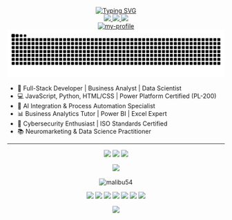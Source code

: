 <p align="center">
  <a href="https://github.com/malibu54">
    <a href="https://git.io/typing-svg"><img src="https://readme-typing-svg.demolab.com?font=Fira+Code&pause=1000&color=800080&width=435&lines=Oriana+Galindez+;Business+Process+Expert+;Technical+Product+Manager;Functional+Analyst" alt="Typing SVG" /></a>
  </a>
  <br>
  <a href="https://www.linkedin.com/in/orianasoledad/">
    <img src="https://img.shields.io/badge/-Linkedin-blue?logo=linkedin&logoColor=white">
  </a>
     <a href="https://orianasoledadg.netlify.app/">
       <img src="https://img.shields.io/badge/-Portfolio-violet?logo=linkedin&logoColor=white">
  </a>
  <a href="https://behance.net/malibu54">
    <img src="https://img.shields.io/badge/-Behance-blue?logo=linkedin&logoColor=white">
  </a>
  <br>
  <a href="https://github.com/malibu54">
    <img src="https://github-stats-alpha.vercel.app/api?username=malibu54&cc=013&tc=fff&ic=0bf&bc=013" alt="my-profile">
  </a>
<picture>
    <img alt="github contribution grid snake animation" src="https://raw.githubusercontent.com/Malibu54/Malibu54/refs/heads/main/github-user-contribution-dark.svg">
  </picture>
</p>


* 🚀 Full-Stack Developer | Business Analyst | Data Scientist <br>
* 💻 JavaScript, Python, HTML/CSS | Power Platform Certified (PL-200) <br>
* 🤖 AI Integration & Process Automation Specialist <br>
* 📊 Business Analytics Tutor | Power BI | Excel Expert <br>
* 🔐 Cybersecurity Enthusiast | ISO Standards Certified <br>
* 📚 Neuromarketing & Data Science Practitioner <br>


<hr>

<p align="center">
  <img src="http://github-profile-summary-cards.vercel.app/api/cards/profile-details?username=malibu54&theme=algolia">
  <img src="http://github-profile-summary-cards.vercel.app/api/cards/repos-per-language?username=malibu54&theme=algolia">
  <img src="http://github-profile-summary-cards.vercel.app/api/cards/most-commit-language?username=malibu54&theme=algolia">
</p>
<p align="center">
  <img src="https://github-readme-stats.vercel.app/api?username=malibu54&show_icons=true&theme=radical">
</p>
<p align="center"> <img src="https://komarev.com/ghpvc/?username=malibu54&label=Profile%20views&color=0e75b6&style=flat" alt="malibu54" /> </p>

<p align="center">
  <img src="https://skillicons.dev/icons?i=py">
  <img width=45px src="https://cdn-icons-png.flaticon.com/512/4492/4492311.png">
  <img src="https://skillicons.dev/icons?i=git">
  <img src="https://skillicons.dev/icons?i=html">
  <img src="https://skillicons.dev/icons?i=css">
  <img src="https://skillicons.dev/icons?i=js">
  <img src="https://skillicons.dev/icons?i=linux">
  
</p>

<p align="center"><img src="https://github-profile-trophy.vercel.app/?username=malibu54&theme=onedark&row=1&column=7&no-frame=true&no-bg=true" /></p>
